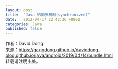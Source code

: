```yaml
---
layout: post
title:  "Java 的同步机制(synchronized)"
date:   2012-04-17 22:42:36 +0800
categories: Java
published: false
---
```




作者：David Dong<br>
来源：https://gangdong.github.io/daviddong-blog.github.io/java/android/2019/04/14/bundle.html<br>
转载请注明出处。